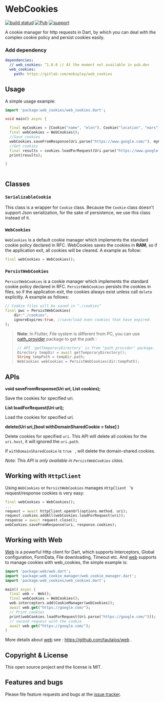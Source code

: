 # WebCookies

[![build statud](https://img.shields.io/travis/tautalos/web_cookies/master.svg?style=flat-square)](https://travis-ci.org/tautalos/web_cookies)
[![Pub](https://img.shields.io/pub/v/web_cookies.svg?style=flat-square)](https://pub.dartlang.org/packages/web_cookies)
[![support](https://img.shields.io/badge/platform-flutter%7Cdart%20vm-ff69b4.svg?style=flat-square)](https://github.com/tautalos/web_cookies)

A cookie manager for http requests in Dart, by which you can deal with the complex cookie policy and persist cookies easily.

### Add dependency

```yaml
dependencies:
  // web_cookies: ^1.0.0 // At the moment not available in pub.dev
  web_cookies:
    path: https://gitlab.com/mobiplay/web_cookies

```

## Usage

A simple usage example:

```dart
import 'package:web_cookies/web_cookies.dart';

void main() async {

  final myCookies = [Cookie("name", "elon"), Cookie("location", "mars")];
  final webCookies = WebCookies();
  //Save cookies   
  webCookies.saveFromResponse(Uri.parse("https://www.google.com/"), myCookies);
  //Get cookies  
  final results = cookies.loadForRequest(Uri.parse("https://www.google.com/xx"));
  print(results);

}    
       
```

## Classes

### `SerializableCookie`

This class is a wrapper for `Cookie` class. Because the `Cookie` class doesn't  support Json serialization, for the sake of persistence, we use this class instead of it.

### `WebCookies`

`WebCookies` is a default cookie manager which implements the standard cookie policy declared in RFC. WebCookies saves the cookies in **RAM**, so if the application exit, all cookies will be cleared. A example as follow:

```dart
final webCookies = WebCookies();
```

### `PersistWebCookies`

`PersistWebCookies` is a cookie manager which implements the standard cookie policy declared in RFC. `PersistWebCookies`  persists the cookies in files, so if the application exit, the cookies always exist unless call `delete` explicitly. A example as follows:

```dart
// Cookie files will be saved in "./cookies"
final pwc = PersistWebCookies(
    dir:"./cookies",
    ignoreExpires:true, //save/load even cookies that have expired.
);
```

> **Note**: In Flutter, File system is different from PC,  you can use [path_provider](https://pub.dartlang.org/packages/path_provider) package to get the path :
>
> ```dart
> // API `getTemporaryDirectory` is from "path_provider" package.
> Directory tempDir = await getTemporaryDirectory();
> String tempPath = tempDir.path;
> WebCookies webCookies = PersistWebCookies(dir:tempPath);
> ```



## APIs

**void saveFromResponse(Uri uri, List<Cookie> cookies);**

Save the cookies for specified uri.

**List<Cookie> loadForRequest(Uri uri);**

Load the cookies for specified uri.

**delete(Uri uri,[bool withDomainSharedCookie = false] )**

Delete cookies for specified `uri`. This API will delete all cookies for the `uri.host`, it will ignored the `uri.path`.

If `withDomainSharedCookie` is `true `  ,  will delete the domain-shared cookies.

*Note: This API is only available in `PersistWebCookies` class.*

## Working with `HttpClient`

Using  `WebCookies` or `PersistWebCookies` manages  `HttpClient ` 's  request/response cookies is very easy:

```dart
final webCookies = WebCookies();
...
request = await httpClient.openUrl(options.method, uri);
request.cookies.addAll(webCookies.loadForRequest(uri));
response = await request.close();
webCookies.saveFromResponse(uri, response.cookies);
```

## Working with Web

[Web](https://github.com/tautalos/web) is a powerful Http client for Dart, which supports Interceptors, Global configuration, FormData, File downloading, Timeout etc.  And [web](https://github.com/tautalos/web) supports to manage cookies with web_cookies, the simple example is:

```dart
import 'package:web/web.dart';
import 'package:web_cookie_manager/web_cookie_manager.dart';
import 'package:web_cookies/web_cookies.dart';

main() async {
  final web =  Web();
  final webCookies = WebCookies();
  web.interceptors.add(CookieManager(webCookies));
  await web.get("https://google.com/");
  // Print cookies
  print(webCookies.loadForRequest(Uri.parse("https://google.com/")));
  // second request with the cookie
  await web.get("https://google.com/");
}
```

More details about [web](https://github.com/tautalos/web)  see : https://github.com/tautalos/web .

## Copyright & License

This open source project and the license is MIT.

## Features and bugs

Please file feature requests and bugs at the [issue tracker][tracker].

[tracker]: https://github.com/tautalos/web_cookies

